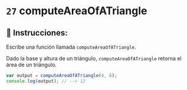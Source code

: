 # `27` computeAreaOfATriangle

## 📝 Instrucciones:

Escribe una función llamada `computeAreaOfATriangle`.

Dado la base y altura de un triángulo,  `computeAreaOfATriangle` retorna el área de un triángulo.

```Javascript
var output = computeAreaOfATriangle(4, 6);
console.log(output); // --> 12
```